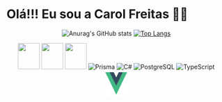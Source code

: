 <h1 align-items="center" color=""2DFFA0">Olá!!! Eu sou a Carol Freitas 👋🚀</h1>


<div align-items="center" justify-content="center">

 



<div display="flex" align="center" justify-content="center">
  
  ![Anurag's GitHub stats](https://github-readme-stats.vercel.app/api?username=carolinefreitasalegre&show_icons=true&theme=radical) 
[![Top Langs](https://github-readme-stats.vercel.app/api/top-langs/?username=carolinefreitasalegre&layout=donut)](https://github.com/carolinefreitasalegre/github-readme-stats)

</div>






<div align="center">
  <img height="60" width="50" src="https://docs.nestjs.com/assets/logo-small.svg" />
  <img height="60" width="50"  src="https://cdn.jsdelivr.net/gh/devicons/devicon/icons/javascript/javascript-plain.svg" />
  <img height="60" width="50"  src="https://cdn.jsdelivr.net/gh/devicons/devicon/icons/react/react-original.svg" />
  <img src="https://cdn.worldvectorlogo.com/logos/prisma-2.svg" alt="Prisma" width="60" height="70" />
  <img src="https://upload.wikimedia.org/wikipedia/commons/4/4f/Csharp_Logo.png" alt="C#" width="70" height="70"/>  
  <img src="https://cdn.worldvectorlogo.com/logos/postgresql.svg" alt="PostgreSQL"  width="50" height="60" />
  <img src="https://cdn.worldvectorlogo.com/logos/typescript.svg" alt="TypeScript"  width="50" height="60"/>
 <img src="https://raw.githubusercontent.com/github/explore/main/topics/vue/vue.png" alt="Vue.js" width="50" height="60"/>  
</div>
